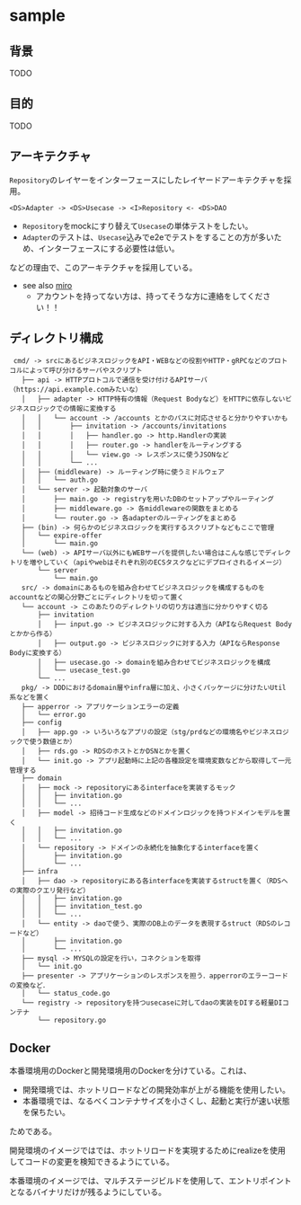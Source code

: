 # sample

## 背景
TODO

## 目的
TODO

## アーキテクチャ

`Repository`のレイヤーをインターフェースにしたレイヤードアーキテクチャを採用。

```
<DS>Adapter -> <DS>Usecase -> <I>Repository <- <DS>DAO
```

- `Repository`をmockにすり替えて`Usecase`の単体テストをしたい。
- `Adapter`のテストは、`Usecase`込みでe2eでテストをすることの方が多いため、インターフェースにする必要性は低い。


などの理由で、このアーキテクチャを採用している。


- see also [miro](https://miro.com/app/board/o9J_koVCBzI=/A)
    - アカウントを持ってない方は、持ってそうな方に連絡をしてください！！

## ディレクトリ構成

```
 cmd/ -> srcにあるビジネスロジックをAPI・WEBなどの役割やHTTP・gRPCなどのプロトコルによって呼び分けるサーバやスクリプト
   ├── api -> HTTPプロトコルで通信を受け付けるAPIサーバ（https://api.example.comみたいな）
   │   ├── adapter -> HTTP特有の情報（Request Bodyなど）をHTTPに依存しないビジネスロジックでの情報に変換する
   │   │   └── account -> /accounts とかのパスに対応させると分かりやすいかも
   │   │       ├── invitation -> /accounts/invitations
   │   │       │   ├── handler.go -> http.Handlerの実装
   │   │       │   ├── router.go -> handlerをルーティングする
   │   │       │   └── view.go -> レスポンスに使うJSONなど
   │   │       └── ...
   │   ├── (middleware) -> ルーティング時に使うミドルウェア
   │   │   └── auth.go
   │   └── server -> 起動対象のサーバ
   │       ├── main.go -> registryを用いたDBのセットアップやルーティング
   │       ├── middleware.go -> 各middlewareの関数をまとめる
   │       └── router.go -> 各adapterのルーティングをまとめる
   ├── (bin) -> 何らかのビジネスロジックを実行するスクリプトなどもここで管理
   │   └── expire-offer
   │       └── main.go
   └── (web) -> APIサーバ以外にもWEBサーバを提供したい場合はこんな感じでディレクトリを増やしていく（apiやwebはそれぞれ別のECSタスクなどにデプロイされるイメージ）
       └── server
           └── main.go
   src/ -> domainにあるものを組み合わせてビジネスロジックを構成するものをaccountなどの関心分野ごとにディレクトリを切って置く
   └── account -> このあたりのディレクトリの切り方は適当に分かりやすく切る
       ├── invitation
       │   ├── input.go -> ビジネスロジックに対する入力（APIならRequest Bodyとかから作る）
       │   ├── output.go -> ビジネスロジックに対する入力（APIならResponse Bodyに変換する）
       │   ├── usecase.go -> domainを組み合わせてビジネスロジックを構成
       │   └── usecase_test.go
       └── ...
   pkg/ -> DDDにおけるdomain層やinfra層に加え、小さくパッケージに分けたいUtil系などを置く
   ├── apperror -> アプリケーションエラーの定義
   │   └── error.go
   ├── config
   │   ├── app.go -> いろいろなアプリの設定（stg/prdなどの環境名やビジネスロジックで使う数値とか）
   │   ├── rds.go -> RDSのホストとかDSNとかを置く
   │   └── init.go -> アプリ起動時に上記の各種設定を環境変数などから取得して一元管理する
   ├── domain
   │   ├── mock -> repositoryにあるinterfaceを実装するモック
   │   │   ├── invitation.go
   │   │   └── ...
   │   ├── model -> 招待コード生成などのドメインロジックを持つドメインモデルを置く
   │   │   ├── invitation.go
   │   │   └── ...
   │   └── repository -> ドメインの永続化を抽象化するinterfaceを置く
   │       ├── invitation.go
   │       └── ...
   ├── infra
   │   ├── dao -> repositoryにある各interfaceを実装するstructを置く（RDSへの実際のクエリ発行など）
   │   │   ├── invitation.go
   │   │   ├── invitation_test.go
   │   │   └── ...
   │   └── entity -> daoで使う、実際のDB上のデータを表現するstruct（RDSのレコードなど）
   │       ├── invitation.go
   │       └── ...
   ├── mysql -> MYSQLの設定を行い，コネクションを取得
   │   └── init.go
   ├── presenter -> アプリケーションのレスポンスを担う．apperrorのエラーコードの変換など．
   │   └── status_code.go
   └── registry -> repositoryを持つusecaseに対してdaoの実装をDIする軽量DIコンテナ
       └── repository.go
```

## Docker
本番環境用のDockerと開発環境用のDockerを分けている。これは、

- 開発環境では、ホットリロードなどの開発効率が上がる機能を使用したい。
- 本番環境では、なるべくコンテナサイズを小さくし、起動と実行が速い状態を保ちたい。

ためである。

開発環境のイメージではでは、ホットリロードを実現するためにrealizeを使用してコードの変更を検知できるようにている。

本番環境のイメージでは、マルチステージビルドを使用して、エントリポイントとなるバイナリだけが残るようにしている。

